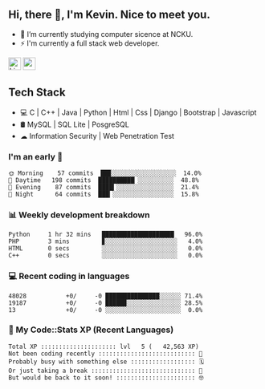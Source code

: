 ## Hi, there 👋, I'm Kevin. Nice to meet you.

- 🌱 I’m currently studying computer sicence at NCKU.
- ⚡ I'm currently a full stack web developer.

<a href="https://www.linkedin.com/in/kevin12686/"><img alt="LinkedIn" src="https://img.shields.io/badge/linkedin%20-%230077B5.svg?&style=for-the-badge&logo=linkedin&logoColor=white" height=25></a>
<a href="https://www.instagram.com/kevin12686/"><img src="https://img.shields.io/badge/instagram-3f729b?&style=for-the-badge&logo=instagram&logoColor=white" height=25></a>

## Tech Stack

* 💻 C | C++ | Java | Python | Html | Css | Django | Bootstrap | Javascript
* 🛢️ MySQL | SQL Lite | PosgreSQL
* ☁ Information Security | Web Penetration Test

### I'm an early 🐤

<!-- early_bird start -->

```text
🌞 Morning    57 commits  ██▉░░░░░░░░░░░░░░░░░░  14.0%
🌆 Daytime   198 commits  ██████████▏░░░░░░░░░░  48.8%
🌃 Evening    87 commits  ████▍░░░░░░░░░░░░░░░░  21.4%
🌙 Night      64 commits  ███▎░░░░░░░░░░░░░░░░░  15.8%
```

<!-- early_bird end -->

### 📊 Weekly development breakdown

<!-- code_time start -->

```text
Python     1 hr 32 mins   ████████████████████▏  96.0%
PHP        3 mins         ▊░░░░░░░░░░░░░░░░░░░░   4.0%
HTML       0 secs         ░░░░░░░░░░░░░░░░░░░░░   0.0%
C++        0 secs         ░░░░░░░░░░░░░░░░░░░░░   0.0%
```

<!-- code_time end -->

### 💻 Recent coding in languages

<!-- code_diff start -->

```text
48028           +0/     -0 ███████████████░░░░░░ 71.4%
19187           +0/     -0 █████▉░░░░░░░░░░░░░░░ 28.5%
13              +0/     -0 ░░░░░░░░░░░░░░░░░░░░░  0.0%
```

<!-- code_diff end -->

### 🧰 My Code::Stats XP (Recent Languages)

<!-- codestats start -->

```text
Total XP ::::::::::::::::::::: lvl   5 (   42,563 XP) 
Not been coding recently ::::::::::::::::::::::::::: 🙈
Probably busy with something else :::::::::::::::::: 🗓
Or just taking a break ::::::::::::::::::::::::::::: 🌴
But would be back to it soon! :::::::::::::::::::::: 🤓
```

<!-- codestats end -->
